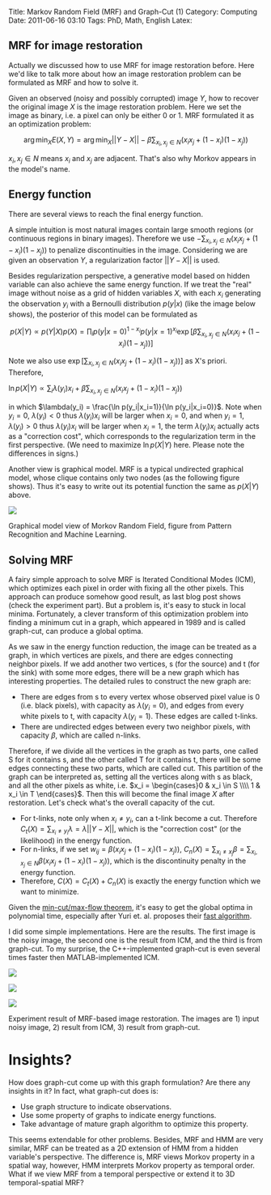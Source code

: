 Title: Markov Random Field (MRF) and Graph-Cut (1)
Category: Computing
Date: 2011-06-16 03:10
Tags: PhD, Math, English
Latex:

## MRF for image restoration
 
Actually we discussed how to use MRF for image restoration before. Here we'd like to talk more about how an image restoration problem can be formulated as MRF and how to solve it.
 
Given an observed (noisy and possibly corrupted) image $Y$, how to recover the original image $X$ is the image restoration problem. Here we set the image as binary, i.e. a pixel can only be either 0 or 1. MRF formulated it as an optimization problem:
 
$$\arg \min_XE(X, Y) = \arg \min_X ||Y - X|| - \beta\sum_{x_i, x_j \in N}(x_ix_j + (1 - x_i)(1 - x_j))$$
 
$x_i, x_j \in N$ means $x_i$ and $x_j$ are adjacent. That's also why Morkov appears in the model's name.
 
## Energy function
 
There are several views to reach the final energy function.
 
A simple intuition is most natural images contain large smooth regions (or continuous regions in binary images). Therefore we use $-\sum_{x_i, x_j \in N}(x_ix_j + (1 - x_i)(1 - x_j))$ to penalize discontinuities in the image. Considering we are given an observation $Y$, a regularization factor $||Y-X||$ is used.
 
Besides regularization perspective, a generative model based on hidden variable can also achieve the same energy function. If we treat the "real" image without noise as a grid of hidden variables $X$, with each $x_i$ generating the observation $y_i$ with a Bernoulli distribution $p(y|x)$ (like the image below shows), the posterior of this model can be formulated as
 
$$p(X|Y) \propto p(Y|X)p(X) = \prod_i p(y|x=0)^{1 - x_i}p(y|x=1)^{x_i} \exp[\beta \sum_{x_i, x_j \in N}(x_ix_j + (1 - x_i)(1 - x_j))]$$
 
Note we also use $\exp[\sum_{x_i, x_j \in N}(x_ix_j + (1 - x_i)(1 - x_j))]$ as X's priori. Therefore,
 
$\ln p(X|Y) \propto \sum_i \lambda(y_i)x_i + \beta \sum_{x_i, x_j \in N}(x_ix_j + (1 - x_i)(1 - x_j))$
 
in which $\lambda(y_i) = \frac{\ln p(y_i|x_i=1)}{\ln p(y_i|x_i=0)}$. Note when $y_i=0$, $\lambda(y_i)<0$ thus $\lambda(y_i)x_i$ will be larger when $x_i=0$, and when $y_i=1$, $\lambda(y_i)>0$ thus $\lambda(y_i)x_i$ will be larger when $x_i=1$, the term $\lambda(y_i)x_i$ actually acts as a "correction cost", which corresponds to the regularization term in the first perspective. (We need to maximize $\ln p(X|Y)$ here. Please note the differences in signs.)
 
Another view is graphical model. MRF is a typical undirected graphical model, whose clique contains only two nodes (as the following figure shows). Thus it's easy to write out its potential function the same as $p(X|Y)$ above.

![](/images/mrf_graphical_model.png)

Graphical model view of Morkov Random Field, figure from Pattern Recognition and Machine Learning.
 
## Solving MRF
 
A fairy simple approach to solve MRF is Iterated Conditional Modes (ICM), which optimizes each pixel in order with fixing all the other pixels. This approach can produce somehow good result, as last blog post shows (check the experiment part). But a problem is, it's easy to stuck in local minima. Fortunately, a clever transform of this optimization problem into finding a minimum cut in a graph, which appeared in 1989 and is called graph-cut, can produce a global optima.
 
As we saw in the energy function reduction, the image can be treated as a graph, in which vertices are pixels, and there are edges connecting neighbor pixels. If we add another two vertices, s (for the source) and t (for the sink) with some more edges, there will be a new graph which has interesting properties. The detailed rules to construct the new graph are:

* There are edges from s to every vertex whose observed pixel value is 0 (i.e. black pixels), with capacity as $\lambda(y_i = 0)$, and edges from every white pixels to t, with capacity $\lambda(y_i=1)$. These edges are called t-links.
* There are undirected edges between every two neighbor pixels, with capacity $\beta$, which are called n-links.
 
Therefore, if we divide all the vertices in the graph as two parts, one called S for it contains s, and the other called T for it contains t, there will be some edges connecting these two parts, which are called cut. This partition of the graph can be interpreted as, setting all the vertices along with s as black, and all the other pixels as white, i.e. $x_i = \begin{cases}0 & x_i \in S \\\\ 1 & x_i \in T \end{cases}$. Then this will become the final image $X$ after restoration. Let's check what's the overall capacity of the cut.

* For t-links, note only when $x_i \neq y_i$, can a t-link become a cut. Therefore $C_t(X) = \sum_{x_i \neq y_i}\lambda = \lambda||Y-X||$, which is the "correction cost" (or the likelihood) in the energy function.
* For n-links, if we set $w_{ij} = \beta(x_ix_j + (1-x_i)(1-x_j))$, $C_n(X) = \sum_{x_i \neq x_j} \beta = \sum_{x_i, x_j \in N} \beta(x_ix_j + (1-x_i)(1-x_j))$, which is the discontinuity penalty in the energy function.
* Therefore, $C(X) = C_t(X)+C_n(X)$ is exactly the energy function which we want to minimize.
 
Given the [min-cut/max-flow theorem](http://en.wikipedia.org/wiki/Max-flow_min-cut_theorem), it's easy to get the global optima in polynomial time, especially after Yuri et. al. proposes their [fast algorithm](http://en.wikipedia.org/wiki/Max-flow_min-cut_theorem).
 
I did some simple implementations. Here are the results. The first image is the noisy image, the second one is the result from ICM, and the third is from graph-cut. To my surprise, the C++-implemented graph-cut is even several times faster then MATLAB-implemented ICM.
 
![](/images/mrf_input.jpg) 

![](/images/mrf_icm.jpg)

![](/images/mrf_graphcut.jpg)

Experiment result of MRF-based image restoration. The images are 1) input noisy image, 2) result from ICM, 3) result from graph-cut.

# Insights?
 
How does graph-cut come up with this graph formulation? Are there any insights in it? In fact, what graph-cut does is:

* Use graph structure to indicate observations.
* Use some property of graphs to indicate energy functions.
* Take advantage of mature graph algorithm to optimize this property.
 
This seems extendable for other problems. Besides, MRF and HMM are very similar, MRF can be treated as a 2D extension of HMM from a hidden variable's perspective. The difference is, MRF views Morkov property in a spatial way, however, HMM interprets Morkov property as temporal order. What if we view MRF from a temporal perspective or extend it to 3D temporal-spatial MRF?
